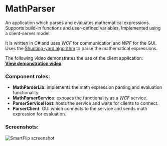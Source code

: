 MathParser
==========

An application which parses and evaluates mathematical expressions.  
Supports build-in functions and user-defined variables. Implemented using a client-server model.  

It is written in *C#* and uses *WCF* for communication and *WPF* for the GUI.  
Uses the [Shunting-yard algorithm](http://en.wikipedia.org/wiki/Shunting-yard_algorithm) to parse the mathematical expressions.  

The following video demonstrates the use of the client application:  
**[View demonstration video](http://youtu.be/7wdAIWGz_kA)**

### Component roles:  

- **MathParserLib**: implements the math expression parsing and evaluation functionality.  
- **MathParserService**: exposes the functionality as a *WCF* service.  
- **ParserServiceHost**: hosts the service and waits for clients to connect.  
- **ParserClient**: GUI which connects to the service and sends math expression for evaluation.    

### Screenshots:

![SmartFlip screenshot](http://www.gratianlup.com/documents/math_parser_1.PNG)  
